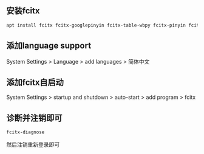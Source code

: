<!--
.. title: kde桌面环境下的fcitx解决方案
.. slug: kdezhuo-mian-huan-jing-xia-de-fcitxjie-jue-fang-an
.. date: 2021-10-08 11:29:54 UTC+08:00
.. tags: 
.. category: 
.. link: 
.. description: 
.. type: text
-->

## 安装fcitx

```bash
apt install fcitx fcitx-googlepinyin fcitx-table-wbpy fcitx-pinyin fcitx-sunpinyin
```

## 添加language support

System Settings > Language > add languages > 简体中文


## 添加fcitx自启动

System Settings > startup and shutdown > auto-start > add program > fcitx

## 诊断并注销即可

```bash
fcitx-diagnose
```

然后注销重新登录即可
